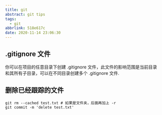 ```yaml
---
title: git
abstract: git tips
tags:
  - git
abbrlink: 518e617c
date: 2020-11-14 23:06:30
---
```


## .gitignore 文件

你可以在项目的任意目录下创建 .gitignore 文件，此文件的影响范围是当前目录和其所有子目录，可以在不同目录创建多个 .gitignore 文件.

## 删除已经跟踪的文件

```shell
git rm --cached test.txt # 如果是文件夹，后面再加上 -r
git commit -m 'delete test.txt'
```
